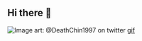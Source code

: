 ## Hi there 👋

![Image](https://github.com/user-attachments/assets/2a4f75c0-12fb-446e-a59a-991e8755fcb9)
art: @DeathChin1997 on twitter [gif](https://www.picmix.com/pic/roc-x-usa-12981890)
